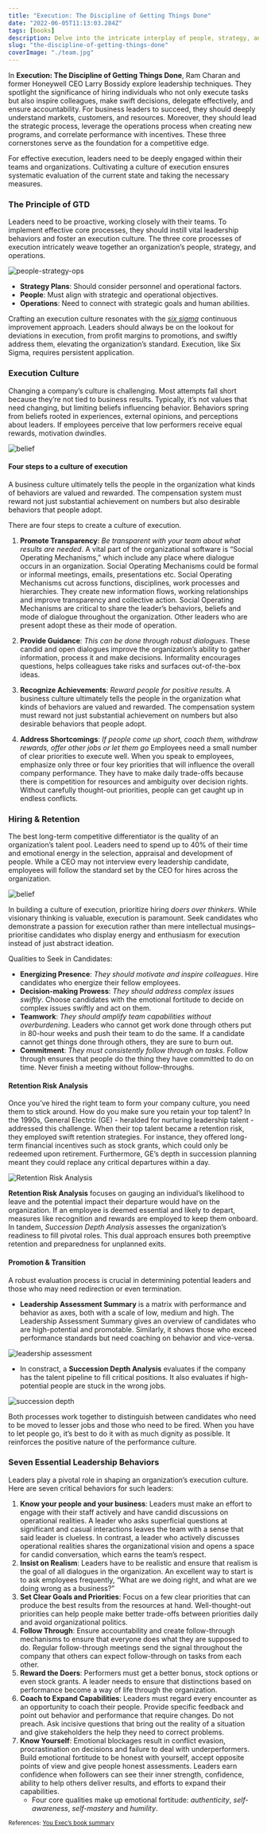 ```yaml
---
title: "Execution: The Discipline of Getting Things Done"
date: "2022-06-05T11:13:03.284Z"
tags: [books]
description: Delve into the intricate interplay of people, strategy, and operations as you navigate the core processes that drive tangible results.
slug: "the-discipline-of-getting-things-done"
coverImage: "./team.jpg"
---
```


In **Execution: The Discipline of Getting Things Done**, Ram Charan and former Honeywell CEO Larry Bossidy explore leadership techniques. They spotlight the significance of hiring individuals who not only execute tasks but also inspire colleagues, make swift decisions, delegate effectively, and ensure accountability. For business leaders to succeed, they should deeply understand markets, customers, and resources. Moreover, they should lead the strategic process, leverage the operations process when creating new programs, and correlate performance with incentives. These three cornerstones serve as the foundation for a competitive edge.

For effective execution, leaders need to be deeply engaged within their teams and organizations. Cultivating a culture of execution ensures systematic evaluation of the current state and taking the necessary measures.

### The Principle of GTD

Leaders need to be proactive, working closely with their teams. To implement effective core processes, they should instill vital leadership behaviors and foster an execution culture. The three core processes of execution intricately weave together an organization’s people, strategy, and operations.

![people-strategy-ops](./core-execs.png)

- **Strategy Plans**: Should consider personnel and operational factors.
- **People**: Must align with strategic and operational objectives.
- **Operations**: Need to connect with strategic goals and human abilities.

Crafting an execution culture resonates with the <a href="https://www.investopedia.com/terms/s/six-sigma.asp" target="_blank">_six sigma_</a> continuous improvement approach. Leaders should always be on the lookout for deviations in execution, from profit margins to promotions, and swiftly address them, elevating the organization’s standard. Execution, like Six Sigma, requires persistent application.

### Execution Culture

Changing a company’s culture is challenging. Most attempts fall short because they’re not tied to business results. Typically, it’s not values that need changing, but limiting beliefs influencing behavior. Behaviors spring from beliefs rooted in experiences, external opinions, and perceptions about leaders. If employees perceive that low performers receive equal rewards, motivation dwindles.

![belief](./belief.png)

#### Four steps to a culture of execution

A business culture ultimately tells the people in the organization what kinds of behaviors are valued and rewarded. The compensation system must reward not just substantial achievement on numbers but also desirable behaviors that people adopt.

There are four steps to create a culture of execution.

1. **Promote Transparency**: _Be transparent with your team about what results are needed_. A vital part of the organizational software is “Social Operating Mechanisms,” which include any place where dialogue occurs in an organization. Social Operating Mechanisms could be formal or informal meetings, emails, presentations etc. Social Operating Mechanisms cut across functions, disciplines, work processes and hierarchies. They create new information flows, working relationships and improve transparency and collective action. Social Operating Mechanisms are critical to share the leader’s behaviors, beliefs and mode of dialogue throughout the organization. Other leaders who are present adopt these as their mode of operation.

2. **Provide Guidance**: _This can be done through robust dialogues_. These candid and open dialogues improve the organization’s ability to gather information, process it and make decisions. Informality encourages questions, helps colleagues take risks and surfaces out-of-the-box ideas.

3. **Recognize Achievements**: _Reward people for positive results_. A business culture ultimately tells the people in the organization what kinds of behaviors are valued and rewarded. The compensation system must reward not just substantial achievement on numbers but also desirable behaviors that people adopt.

4. **Address Shortcomings**: _If people come up short, coach them, withdraw rewards, offer other jobs or let them go_ Employees need a small number of clear priorities to execute well. When you speak to employees, emphasize only three or four key priorities that will influence the overall company performance. They have to make daily trade-offs because there is competition for resources and ambiguity over decision rights. Without carefully thought-out priorities, people can get caught up in endless conflicts.

### Hiring & Retention

The best long-term competitive differentiator is the quality of an organization’s talent pool. Leaders need to spend up to 40% of their time and emotional energy in the selection, appraisal and development of people. While a CEO may not interview every leadership candidate, employees will follow the standard set by the CEO for hires across the organization.

![belief](./hiring.png)

In building a culture of execution, prioritize hiring _doers over thinkers_. While visionary thinking is valuable, execution is paramount. Seek candidates who demonstrate a passion for execution rather than mere intellectual musings–prioritise candidates who display energy and enthusiasm for execution instead of just abstract ideation.

Qualities to Seek in Candidates:

- **Energizing Presence**: _They should motivate and inspire colleagues_. Hire candidates who energize their fellow employees.
- **Decision-making Prowess**: _They should address complex issues swiftly_. Choose candidates with the emotional fortitude to decide on complex issues swiftly and act on them.
- **Teamwork**: _They should amplify team capabilities without overburdening_. Leaders who cannot get work done through others put in 80-hour weeks and push their team to do the same. If a candidate cannot get things done through others, they are sure to burn out.
- **Commitment**: _They must consistently follow through on tasks_. Follow through ensures that people do the thing they have committed to do on time. Never finish a meeting without follow-throughs.

#### Retention Risk Analysis

Once you’ve hired the right team to form your company culture, you need them to stick around. How do you make sure you retain your top talent? In the 1990s, General Electric (GE) - heralded for nurturing leadership talent - addressed this challenge. When their top talent became a retention risk, they employed swift retention strategies. For instance, they offered long-term financial incentives such as stock grants, which could only be redeemed upon retirement. Furthermore, GE’s depth in succession planning meant they could replace any critical departures within a day.

![Retention Risk Analysis](./rra.png)

**Retention Risk Analysis** focuses on gauging an individual’s likelihood to leave and the potential impact their departure would have on the organization. If an employee is deemed essential and likely to depart, measures like recognition and rewards are employed to keep them onboard. In tandem, _Succession Depth Analysis_ assesses the organization’s readiness to fill pivotal roles. This dual approach ensures both preemptive retention and preparedness for unplanned exits.

#### Promotion & Transition

A robust evaluation process is crucial in determining potential leaders and those who may need redirection or even termination.

- **Leadership Assessment Summary** is a matrix with performance and behavior as axes, both with a scale of low, medium and high. The Leadership Assessment Summary gives an overview of candidates who are high-potential and promotable. Similarly, it shows those who exceed performance standards but need coaching on behavior and vice-versa.

![leadership assessment](./las.png)

- In constract, a **Succession Depth Analysis** evaluates if the company has the talent pipeline to fill critical positions. It also evaluates if high-potential people are stuck in the wrong jobs.

![succession depth](./sda.png)

Both processes work together to distinguish between candidates who need to be moved to lesser jobs and those who need to be fired. When you have to let people go, it’s best to do it with as much dignity as possible. It reinforces the positive nature of the performance culture.

### Seven Essential Leadership Behaviors

Leaders play a pivotal role in shaping an organization’s execution culture. Here are seven critical behaviors for such leaders:

1. **Know your people and your business**: Leaders must make an effort to engage with their staff actively and have candid discussions on operational realities. A leader who asks superficial questions at significant and casual interactions leaves the team with a sense that said leader is clueless. In contrast, a leader who actively discusses operational realities shares the organizational vision and opens a space for candid conversation, which earns the team’s respect.
2. **Insist on Realism**: Leaders have to be realistic and ensure that realism is the goal of all dialogues in the organization. An excellent way to start is to ask employees frequently, “What are we doing right, and what are we doing wrong as a business?”
3. **Set Clear Goals and Priorities**: Focus on a few clear priorities that can produce the best results from the resources at hand. Well-thought-out priorities can help people make better trade-offs between priorities daily and avoid organizational politics.
4. **Follow Through**: Ensure accountability and create follow-through mechanisms to ensure that everyone does what they are supposed to do. Regular follow-through meetings send the signal throughout the company that others can expect follow-through on tasks from each other.
5. **Reward the Doers**: Performers must get a better bonus, stock options or even stock grants. A leader needs to ensure that distinctions based on performance become a way of life through the organization.
6. **Coach to Expand Capabilities**: Leaders must regard every encounter as an opportunity to coach their people. Provide specific feedback and point out behavior and performance that require changes. Do not preach. Ask incisive questions that bring out the reality of a situation and give stakeholders the help they need to correct problems.
7. **Know Yourself**: Emotional blockages result in conflict evasion, procrastination on decisions and failure to deal with underperformers. Build emotional fortitude to be honest with yourself, accept opposite points of view and give people honest assessments. Leaders earn confidence when followers can see their inner strength, confidence, ability to help others deliver results, and efforts to expand their capabilities.
   - Four core qualities make up emotional fortitude: _authenticity_, _self-awareness_, _self-mastery_ and _humility_.

<small>References: <a href="https://youexec.com/book-summaries/execution-the-discipline-of-getting-things-done?r=yt" target="_blank">You Exec’s book summary</a></small>
